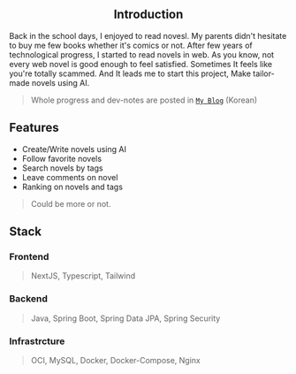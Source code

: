 <div align="center">
  
## Introduction

</div>

Back in the school days, I enjoyed to read novesl. My parents didn't hesitate to buy me few books whether it's comics or not.
After few years of technological progress, I started to read novels in web. As you know, not every web novel is good enough to feel satisfied.
Sometimes It feels like you're totally scammed. And It leads me to start this project, Make tailor-made novels using AI.
> Whole progress and dev-notes are posted in [`My Blog`](https://rlaehd62.github.io) (Korean)

## Features
- Create/Write novels using AI
- Follow favorite novels
- Search novels by tags
- Leave comments on novel
- Ranking on novels and tags
> Could be more or not.

## Stack

### Frontend
> NextJS, Typescript, Tailwind

### Backend
> Java, Spring Boot, Spring Data JPA, Spring Security

### Infrastrcture
> OCI, MySQL, Docker, Docker-Compose, Nginx
